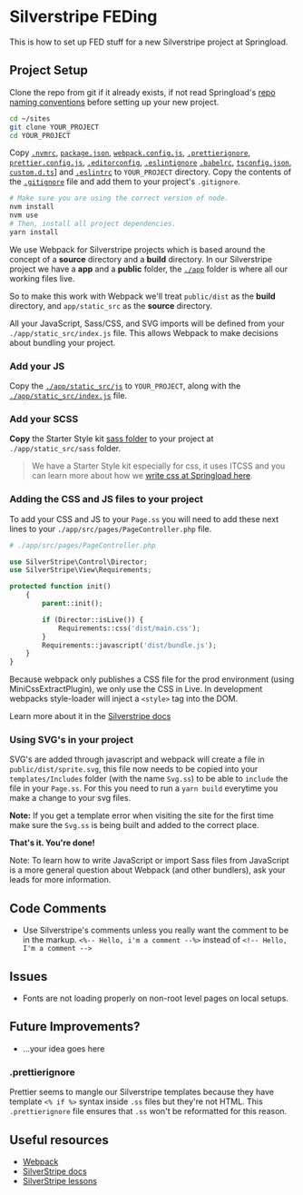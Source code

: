 # Silverstripe FEDing

This is how to set up FED stuff for a new Silverstripe project at Springload.

## Project Setup

Clone the repo from git if it already exists, if not read Springload's [repo naming conventions](https://github.com/springload/wiki/blob/master/_springload-coding-standards/version-control/github.md) before setting up your new project.

```sh
cd ~/sites
git clone YOUR_PROJECT
cd YOUR_PROJECT
```

Copy [`.nvmrc`](./.nvmrc), [`package.json`](./package.json), [`webpack.config.js`](./webpack.config.js), [`.prettierignore`](./.prettierignore), [`prettier.config.js`](./prettier.config.js), [`.editorconfig`](./.editorconfig), [`.eslintignore`](./.eslintignore) [`.babelrc`](./.babelrc), [`tsconfig.json`](./tsconfig.json), [`custom.d.ts`](./custom.d.ts)] and [`.eslintrc`](./.eslintrc) to `YOUR_PROJECT` directory. Copy the contents of the [`.gitignore`](./.gitignore) file and add them to your project's `.gitignore`.

```sh
# Make sure you are using the correct version of node.
nvm install
nvm use
# Then, install all project dependencies.
yarn install
```

We use Webpack for Silverstripe projects which is based around the concept of a **source** directory and a **build** directory. In our Silverstripe project we have a **app** and a **public** folder, the [`./app`](./app) folder is where all our working files live.

So to make this work with Webpack we'll treat `public/dist` as the **build** directory, and `app/static_src` as the **source** directory.

All your JavaScript, Sass/CSS, and SVG imports will be defined from your `./app/static_src/index.js` file. This allows Webpack to make decisions about bundling your project.

### Add your JS

Copy the [`./app/static_src/js`](./app/static_src/js) to `YOUR_PROJECT`, along with the [`./app/static_src/index.js`](./app/static_src/index.js) file.

### Add your SCSS

**Copy** the Starter Style kit [sass folder](https://github.com/springload/frontend-starter-styles/tree/master/src/sass) to your project at `./app/static_src/sass` folder.

> We have a Starter Style kit especially for css, it uses ITCSS and you can learn more about how we [write css at Springload here](../docs/css.md).

### Adding the CSS and JS files to your project

To add your CSS and JS to your `Page.ss` you will need to add these next lines to your `./app/src/pages/PageController.php` file.

```php
# ./app/src/pages/PageController.php

use SilverStripe\Control\Director;
use SilverStripe\View\Requirements;

protected function init()
    {
        parent::init();

        if (Director::isLive()) {
            Requirements::css('dist/main.css');
        }
        Requirements::javascript('dist/bundle.js');
    }
}
```

Because webpack only publishes a CSS file for the prod environment (using MiniCssExtractPlugin), we only use the CSS in Live. In development webpacks style-loader will inject a `<style>` tag into the DOM.

Learn more about it in the [Silverstripe docs](https://docs.silverstripe.org/en/developer_guides/templates/requirements/)

### Using SVG's in your project

SVG's are added through javascript and webpack will create a file in `public/dist/sprite.svg`, this file now needs to be copied into your `templates/Includes` folder (with the name `Svg.ss`) to be able to `include` the file in your `Page.ss`. For this you need to run a `yarn build` everytime you make a change to your svg files.

**Note:** If you get a template error when visiting the site for the first time make sure the `Svg.ss` is being built and added to the correct place.

**That's it. You're done!**

Note: To learn how to write JavaScript or import Sass files from JavaScript is a more general question about Webpack (and other bundlers), ask your leads for more information.

## Code Comments

-   Use Silverstripe's comments unless you really want the comment to be in the markup. `<%-- Hello, i'm a comment --%>` instead of `<!-- Hello, I'm a comment -->`

## Issues

-   Fonts are not loading properly on non-root level pages on local setups.

## Future Improvements?

-   ...your idea goes here

### .prettierignore

Prettier seems to mangle our Silverstripe templates because they have template `<% if %>` syntax inside `.ss` files but they're not HTML. This `.prettierignore` file ensures that `.ss` won't be reformatted for this reason.

## Useful resources

-   [Webpack](https://webpack.js.org/)
-   [SilverStripe docs](https://docs.silverstripe.org/en/4/)
-   [SilverStripe lessons](https://www.silverstripe.org/learn/lessons/v4/)
